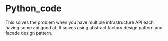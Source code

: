 # Python_code
This solves the problem when you have multiple infrastructure API each having some api good at. It solves using abstract factory design pattern and facade design pattern.
